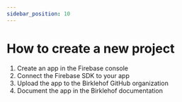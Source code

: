 ```yaml
---
sidebar_position: 10
---
```


# How to create a new project

1. Create an app in the Firebase console
2. Connect the Firebase SDK to your app
3. Upload the app to the Birklehof GitHub organization
4. Document the app in the Birklehof documentation
